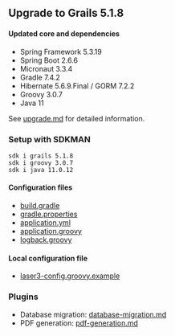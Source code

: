 
## Upgrade to Grails 5.1.8

#### Updated core and dependencies

- Spring Framework 5.3.19
- Spring Boot 2.6.6
- Micronaut 3.3.4
- Gradle 7.4.2
- Hibernate 5.6.9.Final / GORM 7.2.2
- Groovy 3.0.7
- Java 11

See [upgrade.md](./upgrade.md) for detailed information.

### Setup with SDKMAN

    sdk i grails 5.1.8 
    sdk i groovy 3.0.7
    sdk i java 11.0.12

#### Configuration files

- [build.gradle](../build.gradle)
- [gradle.properties](../gradle.properties)
- [application.yml](../grails-app/conf/application.yml)
- [application.groovy](../grails-app/conf/application.groovy)
- [logback.groovy](../grails-app/conf/logback.groovy)

#### Local configuration file

- [laser3-config.groovy.example](../files/server/laser3-config.groovy.example)

### Plugins 

- Database migration: [database-migration.md](./database-migration.md)
- PDF generation: [pdf-generation.md](./pdf-generation.md)
